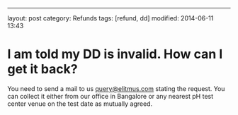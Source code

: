 ---
layout: post
category: Refunds
tags: [refund, dd]
modified: 2014-06-11 13:43


# I am told my DD is invalid. How can I get it back?

You need to send a mail to us query@elitmus.com stating the request. You can collect it either from our office in Bangalore or any nearest pH test center venue on the test date as mutually agreed.

